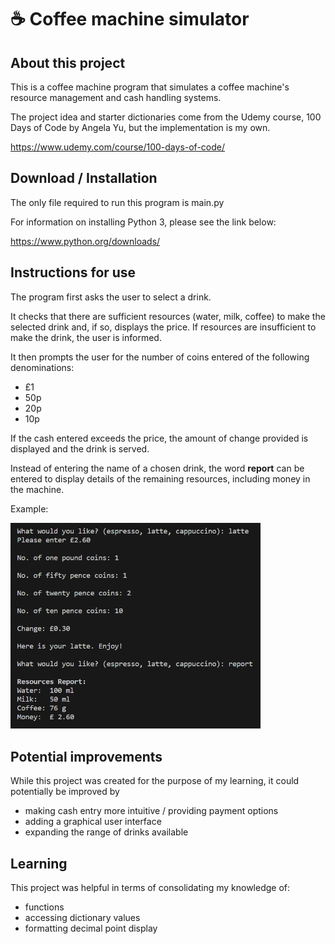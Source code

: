 # ☕ Coffee machine simulator

## About this project

This is a coffee machine program that simulates a coffee machine's resource management and cash handling systems.

The project idea and starter dictionaries come from the Udemy course, 100 Days of Code by Angela Yu, but the implementation is my own.

https://www.udemy.com/course/100-days-of-code/

## Download / Installation

The only file required to run this program is main.py

For information on installing Python 3, please see the link below:

https://www.python.org/downloads/


## Instructions for use

The program first asks the user to select a drink.

It checks that there are sufficient resources (water, milk, coffee) to make the selected drink and, if so, displays the price.  If resources are insufficient to make the drink, the user is informed.

It then prompts the user for the number of coins entered of the following denominations:
  * £1
  * 50p
  * 20p
  * 10p

If the cash entered exceeds the price, the amount of change provided is displayed and the drink is served.

Instead of entering the name of a chosen drink, the word **report** can be entered to display details of the remaining resources, including money in the machine.

  Example:

  <img src="image.png" width="400"> 

## Potential improvements

While this project was created for the purpose of my learning, it could potentially be improved by

* making cash entry more intuitive / providing payment options
* adding a graphical user interface
* expanding the range of drinks available

## Learning

This project was helpful in terms of consolidating my knowledge of:

* functions
* accessing dictionary values
* formatting decimal point display
